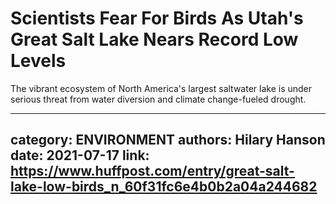# Scientists Fear For Birds As Utah's Great Salt Lake Nears Record Low Levels

The vibrant ecosystem of North America's largest saltwater lake is under serious threat from water diversion and climate change-fueled drought.

---
category: ENVIRONMENT
authors: Hilary Hanson
date: 2021-07-17
link: https://www.huffpost.com/entry/great-salt-lake-low-birds_n_60f31fc6e4b0b2a04a244682
---
